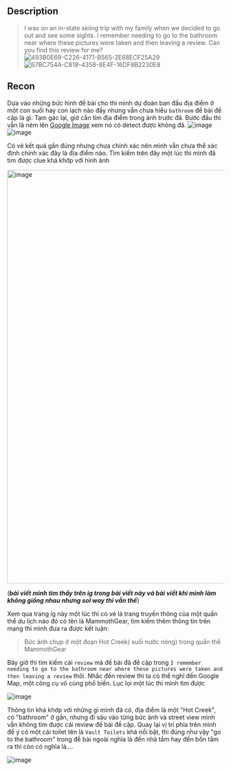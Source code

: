 ## Description

> I was on an in-state skiing trip with my family when we decided to go out and see some sights. I remember needing to go to the bathroom near where these pictures were taken and then leaving a review. Can you find this review for me?
![493B0E69-C226-4171-B565-2E68ECF25A29](https://github.com/NguyenCongHaiNam/Write-Up-AmasteursCTF2024/assets/116544941/27415388-e78a-46e8-8b76-d2fe998cc89f)
![67BC754A-C818-4358-8E4F-16DF8B2230E8](https://github.com/NguyenCongHaiNam/Write-Up-AmasteursCTF2024/assets/116544941/ce1c207d-ea1a-4ed5-9161-53ccce8bfa25)


## Recon

Dựa vào những bức hình đề bài cho thì mình dự đoán ban đầu địa điểm ở một con suối hay con lạch nào đấy nhưng vẫn chưa hiểu `bathroom` đề bài đề cập là gì. Tạm gác lại, giờ cần tìm địa điểm trong ảnh trước đã. Bước đầu thì vẫn là ném lên [Google Image](https://lens.google.com/) xem nó có detect được không đã.
![image](https://github.com/NguyenCongHaiNam/Write-Up-AmasteursCTF2024/assets/116544941/8178d5f9-d5f8-4b1a-b10a-142edb95f144)![image](https://github.com/NguyenCongHaiNam/Write-Up-AmasteursCTF2024/assets/116544941/367bf8bc-83d2-4fbd-b4d9-93b0b6fcfd7c)

Có vẻ kết quả gần đúng nhưng chưa chính xác nên mình vẫn chưa thể xác định chính xác đây là địa điểm nào. Tìm kiếm trên đây một lúc thì mình đã tìm được clue khá khớp với hình ảnh

<img width="959" alt="image" src="https://github.com/NguyenCongHaiNam/Write-Up-AmasteursCTF2024/assets/116544941/4e49b82f-4ece-4734-b6a5-524820ee0494">

(***bài viết mình tìm thấy trên ig trong bài viết này và bài viết khi mình làm không giống nhau nhưng sol way thì vẫn thế***)

Xem qua trang ig này một lúc thì có vẻ là trang truyền thông của một quần thể du lịch nào đó có tên là MammothGear, tìm kiếm thêm thông tin trên mạng thì mình đưa ra được kết luận:

> Bức ảnh chụp ở một đoạn Hot Creek( suối nước nóng) trong quần thể MammothGear

Bây giờ thì tìm kiếm cái `review` mà đề bài đã đề cập trong `I remember needing to go to the bathroom near where these pictures were taken and then leaving a review` thôi. Nhắc đến review thì ta có thể nghĩ đến Google Map, một công cụ vô cùng phổ biến. Lục lọi một lúc thì mình tìm được

![image](https://github.com/NguyenCongHaiNam/Write-Up-AmasteursCTF2024/assets/116544941/ca528932-2c6a-4e17-a34e-c960b5463e82)

Thông tin khá khớp với những gì mình đã có, địa điểm là một "Hot Creek", có "bathroom" ở gần, nhưng đi sâu vào từng bức ảnh và street view mình vẫn không tìm được cái review đề bài đề cập. Quay lại vị trí phía trên mình để ý có một cái toilet tên là `Vault Toilets` khá nổi bật, thì đúng như vậy "go to the bathroom" trong đề bài ngoài nghĩa là đến nhà tắm hay đến bồn tắm ra thì còn có nghĩa là....

![image](https://github.com/NguyenCongHaiNam/Write-Up-AmasteursCTF2024/assets/116544941/3b35fa32-9676-4093-afa9-174d9bf075ac)




